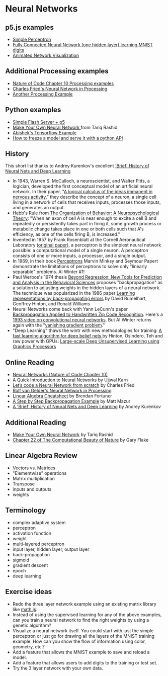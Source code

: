 # Neural Networks

## p5.js examples
* [Simple Perceptron ](https://github.com/shiffman/The-Nature-of-Code-Examples-p5.js/tree/master/chp10_nn/NOC_10_01_Perceptron)
* [Fully Connected Neural Network (one hidden layer) learning MNIST digits](https://github.com/shiffman/Neural-Network-p5)
* [Animated Network Visualization](https://github.com/shiffman/The-Nature-of-Code-Examples-p5.js/tree/master/chp10_nn/NOC_10_04_NetworkAnimation)

## Additional Processing examples
* [Nature of Code Chapter 10 Processing examples](https://github.com/shiffman/The-Nature-of-Code-Examples/tree/master/chp10_nn)
* [Charles Fried's Neural Network in Processing](https://github.com/CharlesFr/ANN_Tutorial)
* [Another Processing Example](https://github.com/ANyanCatFan/SimpleNN)

## Python examples
* [Simple Flash Server + p5]()
* [Make Your Own Neural Network ](https://github.com/makeyourownneuralnetwork/makeyourownneuralnetwork/) from Tariq Rashid
* [Abishek's Tensorflow Example](https://github.com/shekit/machine-learning-demystified/blob/master/week2/NeuralNet.ipynb)
* [How to freeze a model and serve it with a python API](https://blog.metaflow.fr/tensorflow-how-to-freeze-a-model-and-serve-it-with-a-python-api-d4f3596b3adc)

## History
This short list thanks to Andrey Kurenkov's excellent ['Brief' History of Neural Nets and Deep Learning](http://www.andreykurenkov.com/writing/a-brief-history-of-neural-nets-and-deep-learning/)
* In 1943, Warren S. McCulloch, a neuroscientist, and Walter Pitts, a logician, developed the first conceptual model of an artificial neural network. In their paper, "[A logical calculus of the ideas immanent in nervous activity](https://pdfs.semanticscholar.org/5272/8a99829792c3272043842455f3a110e841b1.pdf),” they describe the concept of a neuron, a single cell living in a network of cells that receives inputs, processes those inputs, and generates an output.
* Hebb's Rule from [The Organization of Behavior: A Neuropsychological Theory](https://alexa.design/2nyUyJi): "When an axon of cell A is near enough to excite a cell B and repeatedly or persistently takes part in firing it, some growth process or metabolic change takes place in one or both cells such that A's efficiency, as one of the cells firing B, is increased."
* Invented in 1957 by Frank Rosenblatt at the Cornell Aeronautical Laboratory ([original paper](http://www.ling.upenn.edu/courses/cogs501/Rosenblatt1958.pdf)), a perceptron is the simplest neural network possible: a computational model of a single neuron. A perceptron consists of one or more inputs, a processor, and a single output.
* In 1969, in their book [Perceptrons](https://mitpress.mit.edu/books/perceptrons) Marvin Minksy and Seymour Papert demonstrate the limitations of perceptrons to solve only "linearly separable" problems.  AI Winter #1!
* Paul Werbos's 1974 thesis [Beyond Regression: New Tools for Prediction and Analysis in the Behavioral Sciences](https://books.google.com/books/about/Beyond_Regression.html?id=z81XmgEACAAJ) proposes "backpropagation" as a solution to adjusting weights in the hidden layers of a neural network. The technique was popularized in the 1986 paper [Learning representations by back-propagating errors](http://www.iro.umontreal.ca/~vincentp/ift3395/lectures/backprop_old.pdf) by David Rumelhart, Geoffrey Hinton, and Ronald Williams
* Neural Networks come back with Yann LeCunn's paper [Backpropagation Applied to Handwritten Zip Code Recognition](http://yann.lecun.com/exdb/publis/pdf/lecun-89e.pdf). Here's a [1993 video on convolutional neural networks](https://youtu.be/FwFduRA_L6Q). But AI Winter returns again with the "[vanishing gradient problem](https://en.wikipedia.org/wiki/Vanishing_gradient_problem)."
* "Deep Learning" thaws the wintr with new methodologies for training: [A fast learning algorithm for deep belief nets ](https://www.cs.toronto.edu/~hinton/absps/fastnc.pdf) by Hinton, Osindero, Teh and raw power with GPUs: [Large-scale Deep Unsupervised Learning using Graphics Processors](http://www.machinelearning.org/archive/icml2009/papers/218.pdf)

## Online Reading
* [Neural Networks (Nature of Code Chapter 10)](http://natureofcode.com/book/chapter-10-neural-networks/)
* [A Quick Introduction to Neural Networks](https://ujjwalkarn.me/2016/08/09/quick-intro-neural-networks/) by Ujjwal Karn
* [Let’s code a Neural Network from scratch](https://medium.com/typeme/lets-code-a-neural-network-from-scratch-part-1-24f0a30d7d62) by Charles Fried
* [Rolf van Gelder's Neural Network in Processing](http://cagewebdev.com/wp-content/uploads/2017/01/Neural-Networks-for-Dummies.pdf)
* [Linear Algebra Cheatsheet](https://medium.com/towards-data-science/linear-algebra-cheat-sheet-for-deep-learning-cd67aba4526c) by Brendan Fortuner
* [A Step by Step Backpropagation Example](https://mattmazur.com/2015/03/17/a-step-by-step-backpropagation-example/) by Matt Mazur
* [A 'Brief' History of Neural Nets and Deep Learning](http://www.andreykurenkov.com/writing/a-brief-history-of-neural-nets-and-deep-learning/) by Andrey Kurenkov

## Additional Reading
* [Make Your Own Neural Network](http://amzn.to/2pgOaT9) by Tariq Rashid
* [Chapter 22 of The Computational Beauty of Nature](http://amzn.to/2oUYCjT) by Gary Flake

## Linear Algebra Review
* Vectors vs. Matrices
* "Elementwise" operations
* Matrix multiplication
* Transpose
* inputs and outputs
* weights

## Terminology
* complex adaptive system
* perceptron
* activation function
* weight
* multi-layered perceptron
* input layer, hidden layer, output layer
* back-propagation
* sigmoid
* gradient descent
* epoch
* deep learning

## Exercise ideas
* Redo the three layer network example using an existing matrix library like [math.js](http://mathjs.org/).
* Instead of using the supervised learning for any of the above examples, can you train a neural network to find the right weights by using a genetic algorithm?
* Visualize a neural network itself. You could start with just the simple perceptron or just go for drawing all the layers of the MNIST training example. How can you show the flow of information using color, geometry, etc.?
* Add a feature that allows the MNIST example to save and reload a model.
* Add a feature that allows users to add digits to the training or test set.
* Try the 3 layer network with your own data.
